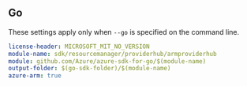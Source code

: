 ## Go

These settings apply only when `--go` is specified on the command line.

``` yaml $(go) && $(track2)
license-header: MICROSOFT_MIT_NO_VERSION
module-name: sdk/resourcemanager/providerhub/armproviderhub
module: github.com/Azure/azure-sdk-for-go/$(module-name)
output-folder: $(go-sdk-folder)/$(module-name)
azure-arm: true
```
